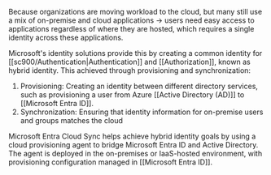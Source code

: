 Because organizations are moving workload to the cloud, but many still use a mix of on-premise and cloud applications $\rightarrow$ users need easy access to applications regardless of where they are hosted, which requires a single identity across these applications.

Microsoft's identity solutions provide this by creating a common identity for [[sc900/Authentication|Authentication]] and [[Authorization]], known as hybrid identity. This achieved through provisioning and synchronization:
1. Provisioning: Creating an identity between different directory services, such as provisioning a user from Azure [[Active Directory (AD)]] to [[Microsoft Entra ID]].
2. Synchronization: Ensuring that identity information for on-premise users and groups matches the cloud

Microsoft Entra Cloud Sync helps achieve hybrid identity goals by using a cloud provisioning agent to bridge Microsoft Entra ID and Active Directory. The agent is deployed in the on-premises or IaaS-hosted environment, with provisioning configuration managed in [[Microsoft Entra ID]].
